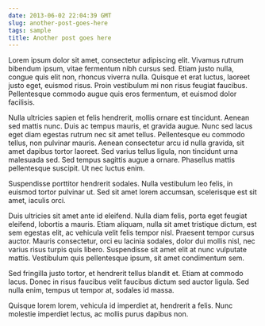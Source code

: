 ```yaml
---
date: 2013-06-02 22:04:39 GMT
slug: another-post-goes-here
tags: sample
title: Another post goes here
---
```


Lorem ipsum dolor sit amet, consectetur adipiscing elit. Vivamus rutrum bibendum ipsum, vitae fermentum nibh cursus sed. Etiam justo nulla, congue quis elit non, rhoncus viverra nulla. Quisque et erat luctus, laoreet justo eget, euismod risus. Proin vestibulum mi non risus feugiat faucibus. Pellentesque commodo augue quis eros fermentum, et euismod dolor facilisis. 

Nulla ultricies sapien et felis hendrerit, mollis ornare est tincidunt. Aenean sed mattis nunc. Duis ac tempus mauris, et gravida augue. Nunc sed lacus eget diam egestas rutrum nec sit amet tellus. Pellentesque eu commodo tellus, non pulvinar mauris. Aenean consectetur arcu id nulla gravida, sit amet dapibus tortor laoreet. Sed varius tellus ligula, non tincidunt urna malesuada sed. Sed tempus sagittis augue a ornare. Phasellus mattis pellentesque suscipit. Ut nec luctus enim.

Suspendisse porttitor hendrerit sodales. Nulla vestibulum leo felis, in euismod tortor pulvinar ut. Sed sit amet lorem accumsan, scelerisque est sit amet, iaculis orci. 

Duis ultricies sit amet ante id eleifend. Nulla diam felis, porta eget feugiat eleifend, lobortis a mauris. Etiam aliquam, nulla sit amet tristique dictum, est sem egestas elit, ac vehicula velit felis tempor nisl. Praesent tempor cursus auctor. Mauris consectetur, orci eu lacinia sodales, dolor dui mollis nisl, nec varius risus turpis quis libero. Suspendisse sit amet elit at nunc vulputate mattis. Vestibulum quis pellentesque ipsum, sit amet condimentum sem. 

Sed fringilla justo tortor, et hendrerit tellus blandit et. Etiam at commodo lacus. Donec in risus faucibus velit faucibus dictum sed auctor ligula. Sed nulla enim, tempus ut tempor at, sodales id massa. 

Quisque lorem lorem, vehicula id imperdiet at, hendrerit a felis. Nunc molestie imperdiet lectus, ac mollis purus dapibus non.